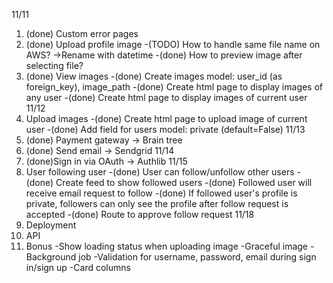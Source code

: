 11/11

1. (done) Custom error pages
2. (done) Upload profile image
   -(TODO) How to handle same file name on AWS? ->Rename with datetime
   -(done) How to preview image after selecting file?
3. (done) View images
   -(done) Create images model: user_id (as foreign_key), image_path
   -(done) Create html page to display images of any user
   -(done) Create html page to display images of current user
   11/12
4. Upload images
   -(done) Create html page to upload image of current user
   -(done) Add field for users model: private (default=False)
   11/13
5. (done) Payment gateway -> Brain tree
6. (done) Send email -> Sendgrid
   11/14
7. (done)Sign in via OAuth -> Authlib
   11/15
8. User following user
   -(done) User can follow/unfollow other users
   -(done) Create feed to show followed users
   -(done) Followed user will receive email request to follow
   -(done) If followed user's profile is private, followers can only see the profile after follow request is accepted
   -(done) Route to approve follow request
   11/18
9. Deployment
10. API
11. Bonus
    -Show loading status when uploading image
    -Graceful image
    -Background job
    -Validation for username, password, email during sign in/sign up
    -Card columns
